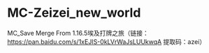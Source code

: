 # MC-Zeizei_new_world
 MC_Save
Merge From 1.16.5埃及打牌之旅（链接：https://pan.baidu.com/s/1xEJIS-0kLVrWaJsLUUkwqA 
提取码：azei）

